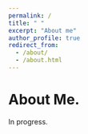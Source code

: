 ```yaml
---
permalink: /
title: " "
excerpt: "About me"
author_profile: true
redirect_from: 
  - /about/
  - /about.html
---
```



About Me. 
======
In progress.


